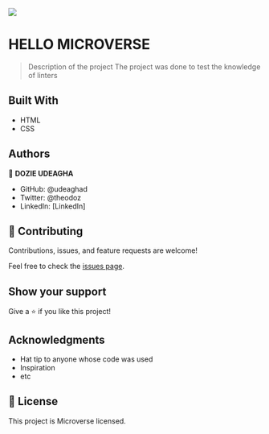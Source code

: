 ![](https://img.shields.io/badge/Microverse-blueviolet)

# HELLO MICROVERSE

> Description of the project
The project was done to test the knowledge of linters

## Built With

- HTML
- CSS



## Authors

👤 **DOZIE UDEAGHA**

- GitHub: @udeaghad
- Twitter: @theodoz
- LinkedIn: [LinkedIn]

## 🤝 Contributing

Contributions, issues, and feature requests are welcome!

Feel free to check the [issues page](../../issues/).

## Show your support

Give a ⭐️ if you like this project!

## Acknowledgments

- Hat tip to anyone whose code was used
- Inspiration
- etc

## 📝 License

This project is Microverse licensed.